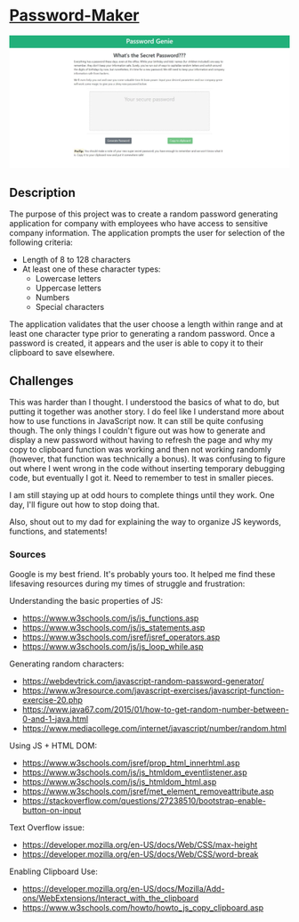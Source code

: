# [Password-Maker](https://lbernadel.github.io/Password-Maker/)

![Password-Maker Screenshot](password-page.JPG)

## Description
The purpose of this project was to create a random password generating application for company with employees who have access to sensitive company information. The application prompts the user for selection of the following criteria:

- Length of 8 to 128 characters
- At least one of these character types:
  - Lowercase letters
  - Uppercase letters
  - Numbers
  - Special characters

The application validates that the user choose a length within range and at least one character type prior to generating a random password. Once a password is created, it appears and the user is able to copy it to their clipboard to save elsewhere.

## Challenges
This was harder than I thought. I understood the basics of what to do, but putting it together was another story. I do feel like I understand more about how to use functions in JavaScript now. It can still be quite confusing though. The only things I couldn't figure out was how to generate and display a new password without having to refresh the page and why my copy to clipboard function was working and then not working randomly (however, that function was technically a bonus). It was confusing to figure out where I went wrong in the code without inserting temporary debugging code, but eventually I got it. Need to remember to test in smaller pieces.

I am still staying up at odd hours to complete things until they work. One day, I'll figure out how to stop doing that.

Also, shout out to my dad for explaining the way to organize JS keywords, functions, and statements!


### Sources
Google is my best friend. It's probably yours too. It helped me find these lifesaving resources during my times of struggle and frustration:

Understanding the basic properties of JS:
- https://www.w3schools.com/js/js_functions.asp
- https://www.w3schools.com/js/js_statements.asp
- https://www.w3schools.com/jsref/jsref_operators.asp
- https://www.w3schools.com/js/js_loop_while.asp

Generating random characters:
- https://webdevtrick.com/javascript-random-password-generator/
- https://www.w3resource.com/javascript-exercises/javascript-function-exercise-20.php
- https://www.java67.com/2015/01/how-to-get-random-number-between-0-and-1-java.html
- https://www.mediacollege.com/internet/javascript/number/random.html

Using JS + HTML DOM:
- https://www.w3schools.com/jsref/prop_html_innerhtml.asp
- https://www.w3schools.com/js/js_htmldom_eventlistener.asp
- https://www.w3schools.com/js/js_htmldom_html.asp
- https://www.w3schools.com/jsref/met_element_removeattribute.asp
- https://stackoverflow.com/questions/27238510/bootstrap-enable-button-on-input

Text Overflow issue:
- https://developer.mozilla.org/en-US/docs/Web/CSS/max-height
- https://developer.mozilla.org/en-US/docs/Web/CSS/word-break

Enabling Clipboard Use:
- https://developer.mozilla.org/en-US/docs/Mozilla/Add-ons/WebExtensions/Interact_with_the_clipboard
- https://www.w3schools.com/howto/howto_js_copy_clipboard.asp

